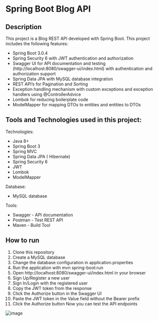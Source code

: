 # Spring Boot Blog API
## Description
This project is a Blog REST API developed with Spring Boot. This project includes the following features:

- Spring Boot 3.0.4
- Spring Security 6 with JWT authentication and authorization
- Swagger UI for API documentation and testing (http://localhost:8080/swagger-ui/index.html) with authentication and authorization support
- Spring Data JPA with MySQL database integration
- REST API’s for Pagination and Sorting
- Exception handling mechanism with custom exceptions and exception handlers using @ControllerAdvice
- Lombok for reducing boilerplate code
- ModelMapper for mapping DTOs to entities and entities to DTOs 

## Tools and Technologies used in this project:
Technologies:
- Java 8+
- Spring Boot 3
- Spring MVC
- Spring Data JPA ( Hibernate)
- Spring Security 6 
- JWT
- Lombok
- ModelMapper

Database:
- MySQL database

Tools:
- Swagger - API documentation
- Postman - Test REST API
- Maven - Build Tool

## How to run
1. Clone this repository
2. Create a MySQL database
3. Change the database configuration in application.properties
4. Run the application with mvn spring-boot:run
5. Open http://localhost:8080/swagger-ui/index.html in your browser
6. Sign Up/Register a new user
7. Sign In/Login with the registered user
8. Copy the JWT token from the response
9. Click the Authorize button in the Swagger UI
10. Paste the JWT token in the Value field without the Bearer prefix
11. Click the Authorize button
Now you can test the API endpoints

![image](https://github.com/haktanonur/spring-boot-blog-api/assets/69698425/2474a8df-736a-4cea-955c-2a36ef6300d9)
